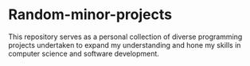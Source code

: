 # Random-minor-projects
This repository serves as a personal collection of diverse programming projects undertaken to expand my understanding and hone my skills in computer science and software development.
